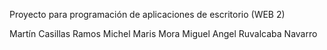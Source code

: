 Proyecto para programación de aplicaciones de escritorio (WEB 2)

Martín Casillas Ramos
Michel Maris Mora
Miguel Angel Ruvalcaba Navarro
